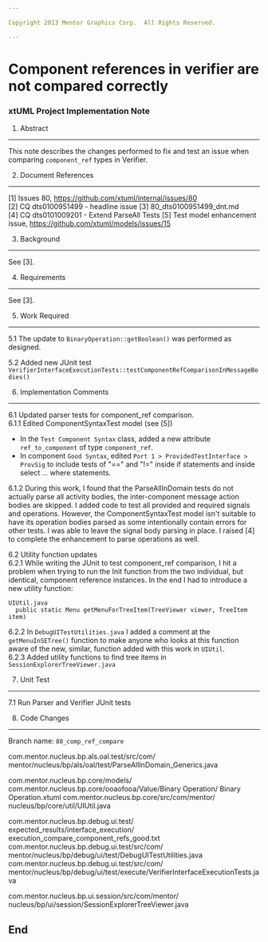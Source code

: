 ```yaml
---

Copyright 2013 Mentor Graphics Corp.  All Rights Reserved.

---
```


# Component references in verifier are not compared correctly
### xtUML Project Implementation Note


1. Abstract
-----------
This note describes the changes performed to fix and test an issue when
comparing ```component_ref``` types in Verifier.

2. Document References
----------------------
[1] Issues 80, https://github.com/xtuml/internal/issues/80  
[2] CQ dts0100951499 - headline issue
[3] 80_dts0100951499_dnt.md  
[4] CQ dts0101009201 - Extend ParseAll Tests
[5] Test model enhancement issue, https://github.com/xtuml/models/issues/15

3. Background
-------------
See [3].

4. Requirements
---------------
See [3].

5. Work Required
----------------
5.1  The update to ```BinaryOperation::getBoolean()``` was performed as designed.  

5.2  Added new JUnit test ```VerifierInterfaceExecutionTests::testComponentRefComparisonInMessageBodies()```


6. Implementation Comments
--------------------------
6.1  Updated parser tests for component_ref comparison.  
6.1.1  Edited ComponentSyntaxTest model (see [5])
  - In the ```Test Component Syntax``` class, added a new attribute
  ```ref_to_component``` of type ```component_ref```.
  - In component ```Good Syntax```, edited ```Port 1 > ProvidedTestInterface > ProvSig``` to
  include tests of "==" and "!=" inside if statements and inside select ... where statements.  
   
6.1.2  During this work, I found that the ParseAllInDomain tests do not
  actually parse all activity bodies, the inter-component message action bodies
  are skipped.  I added code to test all provided and required signals and
  operations.  However, the ComponentSyntaxTest model isn't suitable to have its
  operation bodies parsed as some intentionally contain errors for other 
  tests.  I was able to leave the signal body parsing in place.  I raised [4] to
  complete the enhancement to parse operations as well.  
  
6.2 Utility function updates    
6.2.1  While writing the JUnit to test component_ref comparison, I hit a problem 
  when trying to run the Init function from the two individual, but identical, 
  component reference instances.  In the end I had to introduce a new utility function:  
```
UIUtil.java
  public static Menu getMenuForTreeItem(TreeViewer viewer, TreeItem item)
```  
6.2.2  In ```DebugUITestUtilities.java``` I added a comment at the ```getMenuInSETree()``` function
  to make anyone who looks at this function aware of the new, similar, function
  added with this work in ```UIUtil```.    
6.2.3  Added utility functions to find tree items in ```SessionExplorerTreeViewer.java```  
   
7. Unit Test
------------
7.1  Run Parser and Verifier JUnit tests

8. Code Changes
---------------
Branch name: ```80_comp_ref_compare```

com.mentor.nucleus.bp.als.oal.test/src/com/
    mentor/nucleus/bp/als/oal/test/ParseAllInDomain_Generics.java

com.mentor.nucleus.bp.core/models/
    com.mentor.nucleus.bp.core/ooaofooa/Value/Binary Operation/
    Binary Operation.xtuml
com.mentor.nucleus.bp.core/src/com/mentor/
    nucleus/bp/core/util/UIUtil.java

com.mentor.nucleus.bp.debug.ui.test/
    expected_results/interface_execution/
    execution_compare_component_refs_good.txt
com.mentor.nucleus.bp.debug.ui.test/src/com/
    mentor/nucleus/bp/debug/ui/test/DebugUITestUtilities.java
com.mentor.nucleus.bp.debug.ui.test/src/com/
    mentor/nucleus/bp/debug/ui/test/execute/VerifierInterfaceExecutionTests.java

com.mentor.nucleus.bp.ui.session/src/com/mentor/
    nucleus/bp/ui/session/SessionExplorerTreeViewer.java



End
---

